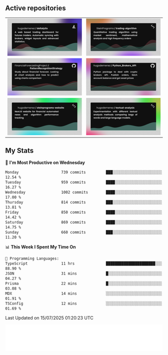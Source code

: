 ## Active repositories
|||
| ------------- | ------------- |
|[![Deltalytix](assets/deltalytix-preview.png)](https://github.com/hugodemenez/deltalytix)|[![Python Trading Algorithm](assets/base_python_architecture.png)](https://github.com/SteinPrograms/base-python-architecture)|
|[![Quantitative Prediction](assets/pattern_recognition_strategy.png)](https://github.com/FinancialForecastingProject/PatternRecognitionStrategy.git)|[![Broker SDK](assets/python_brokers_api.png)](https://github.com/hugodemenez/Python_Brokers_API)|
|[![NextJS Website](assets/steinprograms-website.png)](https://github.com/hugodemenez/steinprograms-website)|[![Textual](assets/textual-analysis.png)](https://github.com/hugodemenez/textual-analysis)|


## My Stats

<!--START_SECTION:waka-->
📅 **I'm Most Productive on Wednesday** 

```text
Monday                   739 commits         ███░░░░░░░░░░░░░░░░░░░░░░   12.54 % 
Tuesday                  959 commits         ████░░░░░░░░░░░░░░░░░░░░░   16.27 % 
Wednesday                1002 commits        ████░░░░░░░░░░░░░░░░░░░░░   17.00 % 
Thursday                 814 commits         ███░░░░░░░░░░░░░░░░░░░░░░   13.81 % 
Friday                   850 commits         ████░░░░░░░░░░░░░░░░░░░░░   14.42 % 
Saturday                 869 commits         ████░░░░░░░░░░░░░░░░░░░░░   14.75 % 
Sunday                   660 commits         ███░░░░░░░░░░░░░░░░░░░░░░   11.20 % 
```


📊 **This Week I Spent My Time On** 

```text
💬 Programming Languages: 
TypeScript               11 hrs              ██████████████████████░░░   88.90 % 
JSON                     31 mins             █░░░░░░░░░░░░░░░░░░░░░░░░   04.27 % 
Prisma                   22 mins             █░░░░░░░░░░░░░░░░░░░░░░░░   03.08 % 
MDX                      14 mins             ░░░░░░░░░░░░░░░░░░░░░░░░░   01.91 % 
TSConfig                 12 mins             ░░░░░░░░░░░░░░░░░░░░░░░░░   01.69 % 
```


 Last Updated on 15/07/2025 01:20:23 UTC
<!--END_SECTION:waka-->

![Coding metrics](metrics.plugin.wakatime.svg)
